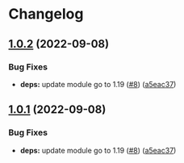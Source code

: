 # Changelog

## [1.0.2](https://github.com/mshrtsr/flac-to-alac-tools/compare/v1.0.1...v1.0.2) (2022-09-08)


### Bug Fixes

* **deps:** update module go to 1.19 ([#8](https://github.com/mshrtsr/flac-to-alac-tools/issues/8)) ([a5eac37](https://github.com/mshrtsr/flac-to-alac-tools/commit/a5eac37a37821b755f07b335aa99dc8b0a39060b))

## [1.0.1](https://github.com/mshrtsr/flac-to-alac-tools/compare/v1.0.0...v1.0.1) (2022-09-08)


### Bug Fixes

* **deps:** update module go to 1.19 ([#8](https://github.com/mshrtsr/flac-to-alac-tools/issues/8)) ([a5eac37](https://github.com/mshrtsr/flac-to-alac-tools/commit/a5eac37a37821b755f07b335aa99dc8b0a39060b))
